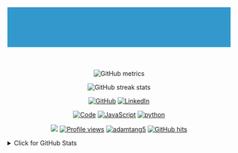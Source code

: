 <div align="center">
    <img src="./animated-text.gif" alt="Hi there! I'm Adam Tang." title="Hi there! I'm Adam Tang."/>
</div>
<br />
<br />

<div align="center">

![GitHub metrics](https://metrics.lecoq.io/adamtang5)

![GitHub streak stats](https://github-readme-streak-stats.herokuapp.com/?user=adamtang5)
</div>

<p align="center">
    <a href="https://github.com/adamtang5" target="_blank"><img alt="GitHub" src="https://img.shields.io/badge/-@adamtang5-181717?style=flat-square&logo=GitHub&logoColor=white"></a>
    <a href="https://www.linkedin.com/in/adamtangx" target="_blank"><img alt="LinkedIn" src="https://img.shields.io/badge/-LinkedIn-0077B5?style=flat-square&logo=Linkedin&logoColor=white"></a>
</p>

<p align="center">
    <a href="https://github.com/adamtang5?tab=repositories" target="_blank"><img alt="Code" src="https://img.shields.io/badge/-code-000000?style=flat-square&logo=Plex&logoColor=white"></a>
    <a href="https://github.com/adamtang5?tab=repositories&language=javascript" target="_blank"><img alt="JavaScript" src="https://img.shields.io/badge/-JavaScript-000000?style=flat-square&logo=JavaScript&logoColor=F5DA60"></a>
    <a href="https://github.com/adamtang5?tab=repositories&language=python" target="_blank"><img alt="python" src="https://img.shields.io/badge/-python-3776AB?style=flat-square&logo=Python&logoColor=white"></a>
    <!-- <a href="https://github.com/adamtang5?tab=repositories&language=c%2B%2B" target="_blank"><img alt="C++" src="https://img.shields.io/badge/-C%2B%2B-00599C?style=flat-square&logo=C%2B%2B&logoColor=white"></a>
    <a href="https://github.com/adamtang5?tab=repositories&language=shell" target="_blank"><img alt="shell" src="https://img.shields.io/badge/-shell-5391FE?style=flat-square&logo=PowerShell&logoColor=white"></a>
    <a href="https://github.com/adamtang5?tab=repositories&language=matlab" target="_blank"><img alt="MATLAB" src="https://img.shields.io/badge/-MATLAB-0076A8?style=flat-square&logo=Mathworks&logoColor=white"></a>
    <a href="https://github.com/adamtang5?tab=repositories&language=TeX" target="_blank"><img alt="LaTeX" src="https://img.shields.io/badge/-LaTeX-008080?style=flat-square&logo=LaTeX&logoColor=white"></a> -->
</p>

<!-- ![Profile views](https://gpvc.arturio.dev/adamtang5) -->
<!-- ![Profile views](https://komarev.com/ghpvc/?username=adamtang5&color=red) -->
<p align="center">
    <a href="https://www.github.com/adamtang5" target="_blank"><img src="https://img.shields.io/github/followers/adamtang5?logo=github&style=flat-square&color=0891b2&labelColor=1c1917" /></a>
    <!-- <a href="https://github.com/adamtang5?tab=followers" target="_blank"><img alt="Updates" src="https://img.shields.io/badge/--000000?style=flat-square&logo=RSS&logoColor=white"></a> -->
    <a href="https://gpvc.arturio.dev/adamtang5" target="_blank"><img alt="Profile views" src="https://gpvc.arturio.dev/adamtang5?label=Profile%20views&style=flat-square&color=red"></a>
    <a href="https://github.com/adamtang5" target="_blank"><img alt="adamtang5" src="https://badges.pufler.dev/visits/adamtang5/adamtang5?logo=GitHub&label=visits&color=success&logoColor=white&style=flat-square"/></a>
    <a href="https://github.com/adamtang5/adamtang5" target="_blank"><img alt="GitHub hits" src="https://img.shields.io/github/last-commit/adamtang5/adamtang5?label=profile%20updated&style=flat-square"></a>
</p>

<details>
<summary>Click for GitHub Stats</summary>
<p align="center">
    <img alt = "GitHub Stats" src="https://github-readme-stats.vercel.app/api?username=adamtang5&show_icons=true&hide=issues&icon_color=000000&hide_border=true&title_color=5391FE&text_color=555">
    <br />
    <img alt = "Top Language" src="https://github-readme-stats.vercel.app/api/top-langs/?username=adamtang5&hide=html,&hide_border=true&title_color=5391FE&text_color=555">
</p>
<!-- <br /> -->
<div align="center">

[![trophy](https://github-profile-trophy.vercel.app/?username=adamtang5)](https://github.com/ryo-ma/github-profile-trophy)
</div>

<div align="center">

![GitHub Activity Graph](https://activity-graph.herokuapp.com/graph?username=adamtang5)
</div>




</details>
